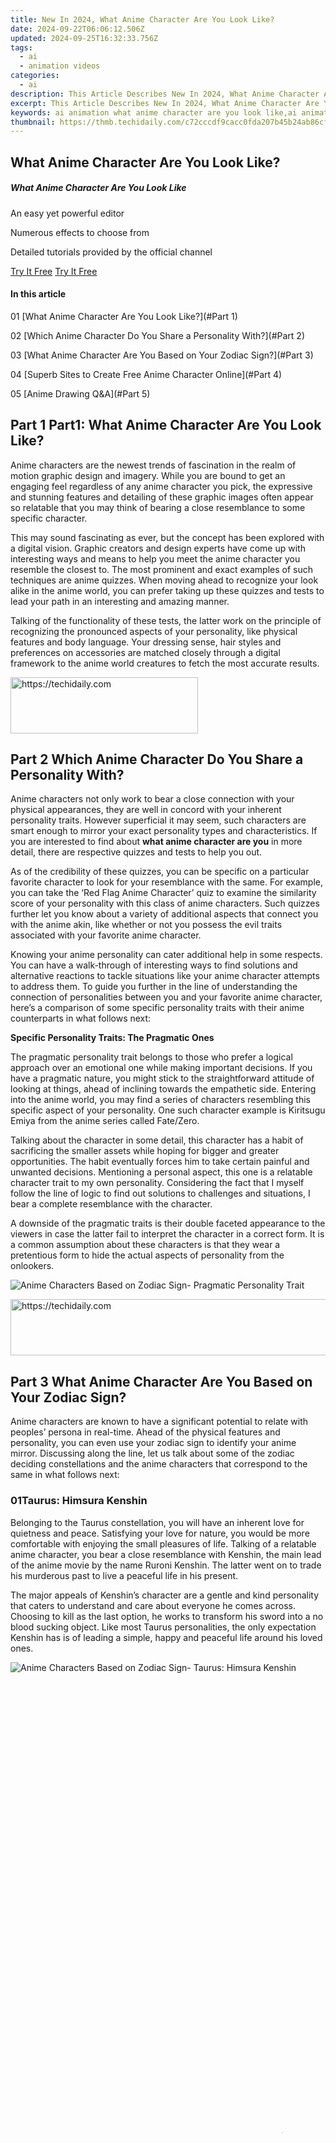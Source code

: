 ```yaml
---
title: New In 2024, What Anime Character Are You Look Like?
date: 2024-09-22T06:06:12.506Z
updated: 2024-09-25T16:32:33.756Z
tags: 
  - ai
  - animation videos
categories: 
  - ai
description: This Article Describes New In 2024, What Anime Character Are You Look Like?
excerpt: This Article Describes New In 2024, What Anime Character Are You Look Like?
keywords: ai animation what anime character are you look like,ai animation best online youtube video trimmer 2024,what anime character are you look like,ai animation create your slow zoom tiktok in minutes,ai animation 10 amazing anime character designs to inspire you,10 amazing anime character designs to inspire you,what anime character are you
thumbnail: https://thmb.techidaily.com/c72cccdf9cacc0fda207b45b24ab86cf2fde475b85a4b94012ab008856dbcd1d.jpg
---
```


## What Anime Character Are You Look Like?

##### What Anime Character Are You Look Like

An easy yet powerful editor

Numerous effects to choose from

Detailed tutorials provided by the official channel

[Try It Free](https://tools.techidaily.com/wondershare/filmora/download/) [Try It Free](https://tools.techidaily.com/wondershare/filmora/download/)

#### In this article

01 [What Anime Character Are You Look Like?](#Part 1)

02 [Which Anime Character Do You Share a Personality With?](#Part 2)

03 [What Anime Character Are You Based on Your Zodiac Sign?](#Part 3)

04 [Superb Sites to Create Free Anime Character Online](#Part 4)

05 [Anime Drawing Q&A](#Part 5)

## Part 1 Part1: What Anime Character Are You Look Like?

Anime characters are the newest trends of fascination in the realm of motion graphic design and imagery. While you are bound to get an engaging feel regardless of any anime character you pick, the expressive and stunning features and detailing of these graphic images often appear so relatable that you may think of bearing a close resemblance to some specific character.

This may sound fascinating as ever, but the concept has been explored with a digital vision. Graphic creators and design experts have come up with interesting ways and means to help you meet the anime character you resemble the closest to. The most prominent and exact examples of such techniques are anime quizzes. When moving ahead to recognize your look alike in the anime world, you can prefer taking up these quizzes and tests to lead your path in an interesting and amazing manner.

Talking of the functionality of these tests, the latter work on the principle of recognizing the pronounced aspects of your personality, like physical features and body language. Your dressing sense, hair styles and preferences on accessories are matched closely through a digital framework to the anime world creatures to fetch the most accurate results.

<!-- affiliate ads begin -->
<a href="https://laganoo.pxf.io/c/5597632/1528693/16446" target="_top" id="1528693">
  <img src="//a.impactradius-go.com/display-ad/16446-1528693" border="0" alt="https://techidaily.com" width="300" height="90"/>
</a>
<img height="0" width="0" src="https://laganoo.pxf.io/i/5597632/1528693/16446" style="position:absolute;visibility:hidden;" border="0" />
<!-- affiliate ads end -->

## Part 2 Which Anime Character Do You Share a Personality With?

Anime characters not only work to bear a close connection with your physical appearances, they are well in concord with your inherent personality traits. However superficial it may seem, such characters are smart enough to mirror your exact personality types and characteristics. If you are interested to find about **what anime character are you** in more detail, there are respective quizzes and tests to help you out.

As of the credibility of these quizzes, you can be specific on a particular favorite character to look for your resemblance with the same. For example, you can take the ‘Red Flag Anime Character’ quiz to examine the similarity score of your personality with this class of anime characters. Such quizzes further let you know about a variety of additional aspects that connect you with the anime akin, like whether or not you possess the evil traits associated with your favorite anime character.

Knowing your anime personality can cater additional help in some respects. You can have a walk-through of interesting ways to find solutions and alternative reactions to tackle situations like your anime character attempts to address them. To guide you further in the line of understanding the connection of personalities between you and your favorite anime character, here’s a comparison of some specific personality traits with their anime counterparts in what follows next:

**Specific Personality Traits: The Pragmatic Ones**

The pragmatic personality trait belongs to those who prefer a logical approach over an emotional one while making important decisions. If you have a pragmatic nature, you might stick to the straightforward attitude of looking at things, ahead of inclining towards the empathetic side. Entering into the anime world, you may find a series of characters resembling this specific aspect of your personality. One such character example is Kiritsugu Emiya from the anime series called Fate/Zero.

Talking about the character in some detail, this character has a habit of sacrificing the smaller assets while hoping for bigger and greater opportunities. The habit eventually forces him to take certain painful and unwanted decisions. Mentioning a personal aspect, this one is a relatable character trait to my own personality. Considering the fact that I myself follow the line of logic to find out solutions to challenges and situations, I bear a complete resemblance with the character.

A downside of the pragmatic traits is their double faceted appearance to the viewers in case the latter fail to interpret the character in a correct form. It is a common assumption about these characters is that they wear a pretentious form to hide the actual aspects of personality from the onlookers.

![Anime Characters Based on Zodiac Sign- Pragmatic Personality Trait](https://images.wondershare.com/filmora/article-images/2022/06/What-anime-character-are-you-look-like-1.JPG)

<!-- affiliate ads begin -->
<a href="https://appsumo.8odi.net/c/5597632/2075476/7443" target="_top" id="2075476">
  <img src="//a.impactradius-go.com/display-ad/7443-2075476" border="0" alt="https://techidaily.com" width="728" height="90"/>
</a>
<img height="0" width="0" src="https://appsumo.8odi.net/i/5597632/2075476/7443" style="position:absolute;visibility:hidden;" border="0" />
<!-- affiliate ads end -->

## Part 3 What Anime Character Are You Based on Your Zodiac Sign?

Anime characters are known to have a significant potential to relate with peoples’ persona in real-time. Ahead of the physical features and personality, you can even use your zodiac sign to identify your anime mirror. Discussing along the line, let us talk about some of the zodiac deciding constellations and the anime characters that correspond to the same in what follows next:

### 01Taurus: Himsura Kenshin

Belonging to the Taurus constellation, you will have an inherent love for quietness and peace. Satisfying your love for nature, you would be more comfortable with enjoying the small pleasures of life. Talking of a relatable anime character, you bear a close resemblance with Kenshin, the main lead of the anime movie by the name Ruroni Kenshin. The latter went on to trade his murderous past to live a peaceful life in his present.

The major appeals of Kenshin’s character are a gentle and kind personality that caters to understand and care about everyone he comes across. Choosing to kill as the last option, he works to transform his sword into a no blood sucking object. Like most Taurus personalities, the only expectation Kenshin has is of leading a simple, happy and peaceful life around his loved ones.

![Anime Characters Based on Zodiac Sign- Taurus: Himsura Kenshin](https://images.wondershare.com/filmora/article-images/2022/06/What-anime-character-are-you-look-like-2.JPG)

<!-- affiliate ads begin -->
<span id="2135472">
					<video width="864" height="1536" style="cursor:pointer"
           poster="//a.impactradius-go.com/display-clicktoplayimage/2135472.png"
           onclick="if(!this.playClicked){this.play();this.setAttribute('controls',true);this.playClicked=true;}">
	   <source src="//a.impactradius-go.com/display-ad/18498-2135472">
	   <img src="//a.impactradius-go.com/display-clicktoplayimage/2135472.png" style="border: none; height: 100%; width: 100%; object-fit: contain">
	</video>
	<div style="width:540px;text-align:center"><a href="javascript:window.open(decodeURIComponent('https%3A%2F%2Funicoeye.pxf.io%2Fc%2F5597632%2F2135472%2F18498'), '_blank');void(0);">Click here</a></div>
</span>
<img height="0" width="0" src="https://imp.pxf.io/i/5597632/2135472/18498" style="position:absolute;visibility:hidden;" border="0" />
<!-- affiliate ads end -->

### 02Gemini: L Lawliet

Being a Gemini, you may well be the master of a conflicting personality, which is commonly victimized of being misinterpreted. Possessing the strongest of thinking abilities, you might be a smart and intelligent philosopher. People belonging to this zodiac sign, however have a quite hidden out perspective of looking at the world. Being a Gemini, you may prefer being a bit antisocial person, who has his own unconventional ways of taking the challenges of life.

In the anime world, the aforesaid zodiac sign traits have the closest connections with Detective L Lawliet from the movie Death Note. The latter possesses a gray shade character, who never reveals his real motives and true colors. He often works out cunning ways and means to get something that suits his needs and wants, in line with a problem he aims to solve.

Nonetheless, Lawliet always attempts to put the well-being of the society ahead of his personal interest in solving cases. While the character is both, complex and fascinating at the same time, a comparison with the latter is an indirect way of addressing yourself as an intelligent and a goal oriented personality. You should however, take care to stop losing your self-confidence amid the process of reaching at your desired goal.

![Anime Characters Based on Zodiac Sign- Gemini: L Lawliet](https://images.wondershare.com/filmora/article-images/2022/06/What-anime-character-are-you-look-like-3.JPG)

<!-- affiliate ads begin -->
<a href="https://25home.pxf.io/c/5597632/2148637/16836" target="_top" id="2148637">
  <img src="//a.impactradius-go.com/display-ad/16836-2148637" border="0" alt="https://techidaily.com" width="125" height="90"/>
</a>
<img height="0" width="0" src="https://25home.pxf.io/i/5597632/2148637/16836" style="position:absolute;visibility:hidden;" border="0" />
<!-- affiliate ads end -->

### 03Cancer: Takeshi Natsume

Talking of the specific characteristics of possessing a Cancarian personality, you will have a sensitive naughtiness and high level of empathy as the common aspects of your behavior. While you may encounter great difficulties to adjust with the world around you, don’t be skeptical about being alone in the race. Natsume, the title character of the anime Natsume’s Book of Friends shares this personality with you.

The striking aspect of this anime character is that its kindness remains untouched by the hardships that life has daunted upon him. The latter additionally obliges with respect towards the kindness he is showered on by other people. The thoughtful aspect of his character is however something that often works against him. The latter becomes oblivious to everything else to care about others’ feelings, making his sensitivity a cursed blessing for himself.

![Anime Characters Based on Zodiac Sign- Cancer: Takeshi Natsume](https://images.wondershare.com/filmora/article-images/2022/06/What-anime-character-are-you-look-like-4.JPG)

<!-- affiliate ads begin -->
<a href="https://aligracehair.sjv.io/c/5597632/1938698/19272" target="_top" id="1938698">
  <img src="//a.impactradius-go.com/display-ad/19272-1938698" border="0" alt="https://techidaily.com" width="728" height="90"/>
</a>
<img height="0" width="0" src="https://aligracehair.sjv.io/i/5597632/1938698/19272" style="position:absolute;visibility:hidden;" border="0" />
<!-- affiliate ads end -->

### 04Leo: Victor Nikiforov

Referred more fondly as the stylish icons among the zodiacs, Leos are the masters of a charismatic personality, who enjoy bring loved and focused on. Blessed with the power to excel on their own terms and conditions, they are habituated to tackle problems and challenges with utmost ease. Being the fiery zodiacs, the Leo personalities are best represented by Victor Nikiforov, the ice skating hero of Yuri on Ice anime.

About the specific personality traits of the character, Victor has ruled the skating world since the time when he was a mere 16 years old. The latter is amazingly talented, possesses a handsome and well groomed physique, along with a stunningly captivating personality. Ahead of all these aspects, what makes him shine so bright is his determination to achieve a place among the stars of his line and expertise.

Being a Leo, he possesses the classically romantic nature and feels not at all guilty in openly expressing his attraction towards Yuri, the female lead of the anime.

![Anime Characters Based on Zodiac Sign- Leo: Victor Nikiforov](https://images.wondershare.com/filmora/article-images/2022/06/What-anime-character-are-you-look-like-5.JPG)

### 05Virgo: Yuugo Hachiken

Talking of the specific aspects of a Virgo personality, masters of this zodiac are diligent and hard workers, love to follow the methodical approach of handling things and solving problems and perform best when adhering to physically straining tasks, such as working in agriculture fields. Searching for an anime resemblance, Yuugo Hachiken from Silver Spoon is affordably the best match you can get.

Hachiken was fortunate enough to have an overly large set of materialistic achievements to his credit. The latter, however, exhausts everything to land in a traditional school, where he meets agriculture, the true love of his life. Though inexperienced in the field, he relies on the ethics and principles of his profession to counter the challenges of his new trade. He is additionally assisted by his imbibing love for nature, which is a Virgo trademark.

![Anime Characters Based on Zodiac Sign- Virgo- Yuugo Hachiken](https://images.wondershare.com/filmora/article-images/2022/06/What-anime-character-are-you-look-like-6.JPG)

<!-- affiliate ads begin -->
<a href="https://aligracehair.sjv.io/c/5597632/2135350/19272" target="_top" id="2135350">
  <img src="//a.impactradius-go.com/display-ad/19272-2135350" border="0" alt="https://techidaily.com" width="120" height="90"/>
</a>
<img height="0" width="0" src="https://aligracehair.sjv.io/i/5597632/2135350/19272" style="position:absolute;visibility:hidden;" border="0" />
<!-- affiliate ads end -->

## Part 4 Superb Sites to Create Free Anime Character Online

[Try It Free](https://tools.techidaily.com/wondershare/filmora/download/)

For Win 7 or later (64-bit)

[Try It Free](https://tools.techidaily.com/wondershare/filmora/download/)

For macOS 10.12 or later

By far, you have acquired enough knowledge and understanding of anime characters. While the information is enough to motivate you towards creating your own anime character, it becomes important to pick an affordable motion graphic design utility to begin with the process. Browsing through the IT market, you will land across a hoard of **anime character generator** software and application programs to choose from.

While the aforesaid alternatives have enough credibility with respect to anime character creation, the impact and performance of web based tools in addressing the concern is no less. Diverting the focus of our discussion along the same line, here’s a brief overview of some of the most popular and preferred online websites to create anime characters for free in what follows next:

<!-- affiliate ads begin -->
<a href="https://aligracehair.sjv.io/c/5597632/1883998/19272" target="_top" id="1883998">
  <img src="//a.impactradius-go.com/display-ad/19272-1883998" border="0" alt="https://techidaily.com" width="300" height="90"/>
</a>
<img height="0" width="0" src="https://aligracehair.sjv.io/i/5597632/1883998/19272" style="position:absolute;visibility:hidden;" border="0" />
<!-- affiliate ads end -->

### 01Face Your Manga

Starting the list with the best at the first, this online platform is possibly the best amine character generation tool available across the web. When attempting to create an anime avatar for yourself, landing on the site will entitle you to access the latter’s extensive library of creation features, which literally houses the whole kit and caboodle that you will ever need to craft the best anime personality.

Talking of the character centric features of the site, you are allowed to mask a real-time look on your avatar by adding birth marks, moles, blemishes, scars, third-eye and band-aids. You can additionally craft the eyebrows of your character to be in the perfect shape and setting in line with your specific preferences.

![Best Sites to Create Free Anime Characters Online- Face Your Manga](https://images.wondershare.com/filmora/article-images/2022/06/What-anime-character-are-you-look-like-7.JPG)

### 02Potrait Illustration Maker

Moving ahead, there comes the Portrait Illustration Maker website, which is quite a reliable place for working with anime character creation. The site facilitates a quick character design and is best suited for the swift graphic creators, who don’t have a lot of time to spare on crafting an anime character.

If you are more fascinated towards generating a random anime avatar, the ‘Randomizer’ option is there to help you out. All you need to do is, navigate to the respective icon, followed by tapping on the same and that it! The site works to generate an instant anime avatar for you. As of the feature bank offered by the website, you may not have a heap of customization choices at your disposal.

The website however, has an editing facility allows you to manually customize the randomly generated anime character. Additional to creating such characters, the platform grants you the liberty to share your artwork across all popular social media handles and communities.

![Best Sites to Create Free Anime Characters Online- Portrait Illustration
        Maker](https://images.wondershare.com/filmora/article-images/2022/06/What-anime-character-are-you-look-like-8.JPG)

### 03Marvel Superhero Avatar

The aforesaid website is a welcome gift for those who have always had a soft corner for the Marvel caricature series. Boasting itself as one among the best anime creator platforms, the latter allows you to craft amazing anime avatars, particularly those from the Marvel Superhero legacy. Packed with almost every customization feature that you will ever need, the site presents you with an expanded canvas to explore your motion graphic design creativity.

The site further lets you cross the boundaries of your imagination, while experimenting with the same to generate an anime superhero of your own. The customization tool of the website further allows you to mix and match the outlooks of the different Marvel superheroes to create a new hybrid character.

As an instance, you can integrate the features of Captain Marvel and Spider-girl, the female Marvel superheroes, into a single character. As of the male counterparts, you can try hands at integrating Spider Man and Iron Man.

![Best Sites to Create Free Anime Characters Online- Marvel Superhero Avatar
](https://images.wondershare.com/filmora/article-images/2022/06/What-anime-character-are-you-look-like-9.JPG)

## Part 5 Anime Drawing Q&A

**●** **What is the difficulty level of creating anime drawings?**

However easy it may seem at the first look, crafting anime drawings is no easy thing. Before you proceed to carve out your anime art, you will essentially require a comprehensive knowledge of the various aspects of the character you choose to draw. This includes the character’s anatomy, value, perspective and features, and a series of other details.

**●** **What is the minimum time duration required to create an anime drawing?**

Anime drawings are a work of concentration and may take several hours or days to come out with perfection depending upon the complexity level. In most cases, you may finish the drawing in 10-20 hours, with a working time of 1 hour. As you cross different levels of expertise, the aforesaid duration will start appearing too small.

**●** **Why is the accuracy factor so important in anime drawing?**

Creating a detailed and accurate drawing helps to bring out the exact vision and perspective you are aiming at. This additionally proves beneficial in catering viable information about the cost constraints before you start with materializing things. This will eventually aid in keeping your construction requirements within the line of your budget, while allowing you to introduce necessary changes if need be.

**●** **What is the cumulative count of the different styles of anime drawings?**

The world of anime drawing houses a total of 22 style variants, starting from cubism and technical art, to pop art and realistic creations. There is an additional set of sub-styles in anime drawing that originate from the aforesaid classifications. As of the specific number of sub-styles, these are numerous in count, owing to the fact that the drawing preferences of different artists show significant variations. The diversity in drawing tools further adds to the variations.

**●** **What is the significance of working with exact measurements in anime drawing?**

The complete structuration of anime drawing is centered on taking accurate measurements. Being the most essential element of such drawings, a precise measurement can make your creation stand out, while a random one on the other hand, has the potential to put the same into rugs.

## **●** Ending Thoughts **→**

**●** Anime characters are found to bear a close connection with different aspects of your personality, such as physical features, inherent traits and zodiac signs.

**●** There are a hoard of digital and online utilities, like quizzes and personality tests that can help you know about **which anime character are you**.

**●** If you are interested in creating your own anime character for free, there is wide range of online tools and software at your disposal.

[Try It Free](https://tools.techidaily.com/wondershare/filmora/download/) [Try It Free](https://tools.techidaily.com/wondershare/filmora/download/)

<ins class="adsbygoogle"
      style="display:block"
      data-ad-client="ca-pub-7571918770474297"
      data-ad-slot="8358498916"
      data-ad-format="auto"
      data-full-width-responsive="true"></ins>

<span class="atpl-alsoreadstyle">Also read:</span>
<div><ul>
<li><a href="https://extra-tips.techidaily.com/new-complete-analysis-of-the-high-def-sony-fdr-x1000-videographer/"><u>[New] Complete Analysis of the High-Def Sony FDR-X1000 Videographer</u></a></li>
<li><a href="https://facebook-video-content.techidaily.com/2024-approved-navigating-the-world-of-fb-video-content-production/"><u>2024 Approved Navigating the World of FB Video Content Production</u></a></li>
<li><a href="https://tech-revival.techidaily.com/exploring-the-enhancements-in-ios-gpt-interface/"><u>Exploring the Enhancements in iOS GPT Interface</u></a></li>
<li><a href="https://instagram-videos.techidaily.com/in-2024-adding-value-to-visuals-implementing-watermarks-in-instagram/"><u>In 2024, Adding Value to Visuals Implementing Watermarks in Instagram</u></a></li>
<li><a href="https://iphone-transfer.techidaily.com/in-2024-easy-methods-how-to-transfer-pictures-from-apple-iphone-xs-max-to-pc-drfone-by-drfone-transfer-from-ios/"><u>In 2024, Easy Methods How To Transfer Pictures From Apple iPhone XS Max to PC | Dr.fone</u></a></li>
<li><a href="https://ai-video-editing.techidaily.com/new-2024-approved-being-an-after-effects-editor-you-often-find-yourself-the-need-to-add-motion-blur-after-effects-this-guide-has-got-you-covered-follow-to-f/"><u>New 2024 Approved Being an After Effects Editor, You Often Find Yourself the Need to Add Motion Blur After Effects. This Guide Has Got You Covered. Follow to Find Out How to Add Motion Blur in After Effects</u></a></li>
<li><a href="https://ai-video-editing.techidaily.com/new-in-2024-are-you-looking-to-create-some-impressive-slow-motion-video-content-get-this-done-with-some-impressive-android-slow-motion-video-apps/"><u>New In 2024, Are You Looking to Create some Impressive Slow-Motion Video Content? Get This Done with some Impressive Android Slow Motion Video Apps</u></a></li>
<li><a href="https://iphone-unlock.techidaily.com/resolve-your-iphone-7-plus-keeps-asking-for-outlook-password-drfone-by-drfone-ios/"><u>Resolve Your iPhone 7 Plus Keeps Asking for Outlook Password | Dr.fone</u></a></li>
<li><a href="https://extra-hints.techidaily.com/seamless-integration-of-moviemaker-6-into-your-device/"><u>Seamless Integration of Moviemaker 6 Into Your Device</u></a></li>
<li><a href="https://some-skills.techidaily.com/streamlined-image-enhancement-software-for-2024/"><u>Streamlined Image Enhancement Software for 2024</u></a></li>
<li><a href="https://win-solutions.techidaily.com/transformation-facile-et-gratuite-dun-fichier-voc-en-avi-en-ligne-sur-movavi-comment-commencer/"><u>Transformation Facile Et Gratuite D'un Fichier VOC en AVI en Ligne Sur Movavi - Comment Commencer ?</u></a></li>
<li><a href="https://ai-video-editing.techidaily.com/updated-2024-approved-are-you-curious-about-finding-a-good-iphone-slow-motion-app-discover-the-top-rated-applications-in-the-market-that-will-help-you-creat/"><u>Updated 2024 Approved Are You Curious About Finding a Good iPhone Slow-Motion App? Discover the Top-Rated Applications in the Market that Will Help You Create the Perfect Video</u></a></li>
<li><a href="https://ai-video-editing.techidaily.com/updated-2024-approved-did-you-know-cameras-have-a-built-in-feature-to-shoot-slow-motion-clips-this-article-is-about-using-sony-sandq-to-capture-slow-motion-/"><u>Updated 2024 Approved Did You Know Cameras Have a Built-In Feature to Shoot Slow-Motion Clips? This Article Is About Using Sony S&Q to Capture Slow-Motion Scenes</u></a></li>
<li><a href="https://ai-video-editing.techidaily.com/updated-do-you-know-you-dont-need-a-pc-or-mac-to-apply-luts-on-your-media-you-can-use-many-smartphone-apps-to-apply-luts-such-as-3dlut-mobile-app-for-2024.m/"><u>Updated Do You Know You Dont Need a PC or Mac to Apply LUTs on Your Media? You Can Use Many Smartphone Apps to Apply LUTs, Such as 3DLUT Mobile App for 2024</u></a></li>
<li><a href="https://ai-video-editing.techidaily.com/updated-in-2024-do-you-want-to-add-a-slow-mo-effect-in-your-videos-in-this-guide-we-will-discuss-how-to-add-slow-motion-effects-in-the-videos-with-after-eff/"><u>Updated In 2024, Do You Want to Add a Slow-Mo Effect in Your Videos? In This Guide, We Will Discuss How to Add Slow-Motion Effects in the Videos with After Effects in an Efficient Way</u></a></li>
<li><a href="https://ai-video-editing.techidaily.com/updated-in-2024-understanding-the-best-tools-for-changing-sky-background/"><u>Updated In 2024, Understanding The Best Tools for Changing Sky Background</u></a></li>
<li><a href="https://ai-video-editing.techidaily.com/updated-the-art-of-fashioning-slow-motions-has-remained-popular-ever-since-read-this-article-to-learn-how-to-do-slow-mo-in-capcut-and-other-powerful-tools-f/"><u>Updated The Art of Fashioning Slow Motions Has Remained Popular Ever Since. Read This Article to Learn How to Do Slow-Mo in CapCut and Other Powerful Tools for 2024</u></a></li>
</ul></div>

